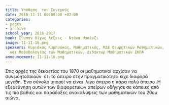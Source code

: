 ```yaml
---
title: Υπόθεση  του Συνεχούς
date: 2016-11-11 00:00:00 +02:00
categories:
- pages
- archive
school_year: 2016-2017
book: Σύμπαν δίχως λέξεις - Ντάνα Μακένζι
image: 11-11-16.png
speakers: Κυριάκος Καμπούκος, Μαθηματικός, ΜΔΕ Θεωρητικών Μαθηματικών, ΜΔΕ Διδακτικής
  και Μεθοδολογίας των Μαθηματικών, Διδάκτωρ Μαθηματικών ΕΚΠΑ
announcement: 11-11-16.png
---
```


Στις αρχές της δεκαετίας του 1870 οι μαθηματικοί αρχίσαν να συνειδητοποιούν  ότι το άπειρο στην πραγματικότητα είχε διαφορά μεγέθη. Ένα σύνολο μπορεί να είναι  λίγο άπειρο η πάρα πολύ άπειρο .Η εξερεύνηση αυτών των διαφορετικών απείρων οδήγησε σε κάποιες από τις πιο βαθιές και παράδοξες ανακαλύψεις των μαθηματικών του 20ου αιώνα.
